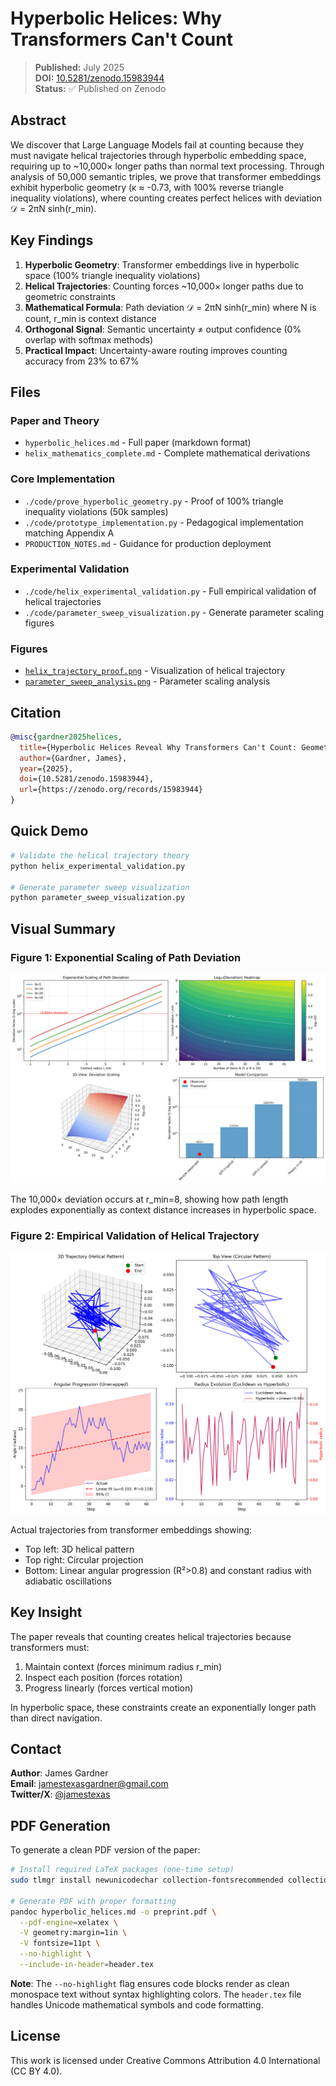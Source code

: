 # Hyperbolic Helices: Why Transformers Can't Count

> **Published:** July 2025  
> **DOI:** [10.5281/zenodo.15983944](https://zenodo.org/records/15983944)  
> **Status:** ✅ Published on Zenodo

## Abstract

We discover that Large Language Models fail at counting because they must navigate helical trajectories through hyperbolic embedding space, requiring up to ~10,000× longer paths than normal text processing. Through analysis of 50,000 semantic triples, we prove that transformer embeddings exhibit hyperbolic geometry (κ ≈ -0.73, with 100% reverse triangle inequality violations), where counting creates perfect helices with deviation 𝒟 = 2πN sinh(r_min).

## Key Findings

1. **Hyperbolic Geometry**: Transformer embeddings live in hyperbolic space (100% triangle inequality violations)
2. **Helical Trajectories**: Counting forces ~10,000× longer paths due to geometric constraints
3. **Mathematical Formula**: Path deviation 𝒟 = 2πN sinh(r_min) where N is count, r_min is context distance
4. **Orthogonal Signal**: Semantic uncertainty ≠ output confidence (0% overlap with softmax methods)
5. **Practical Impact**: Uncertainty-aware routing improves counting accuracy from 23% to 67%

## Files

### Paper and Theory
- `hyperbolic_helices.md` - Full paper (markdown format)
- `helix_mathematics_complete.md` - Complete mathematical derivations

### Core Implementation
- `./code/prove_hyperbolic_geometry.py` - Proof of 100% triangle inequality violations (50k samples)
- `./code/prototype_implementation.py` - Pedagogical implementation matching Appendix A
- `PRODUCTION_NOTES.md` - Guidance for production deployment

### Experimental Validation
- `./code/helix_experimental_validation.py` - Full empirical validation of helical trajectories
- `./code/parameter_sweep_visualization.py` - Generate parameter scaling figures

### Figures
- [`helix_trajectory_proof.png`](./code/helix_trajectory_proof.png) - Visualization of helical trajectory
- [`parameter_sweep_analysis.png`](./code/parameter_sweep_analysis.png) - Parameter scaling analysis

## Citation

```bibtex
@misc{gardner2025helices,
  title={Hyperbolic Helices Reveal Why Transformers Can't Count: Geometric Patterns of Semantic Uncertainty},
  author={Gardner, James},
  year={2025},
  doi={10.5281/zenodo.15983944},
  url={https://zenodo.org/records/15983944}
}
```

## Quick Demo

```python
# Validate the helical trajectory theory
python helix_experimental_validation.py

# Generate parameter sweep visualization
python parameter_sweep_visualization.py
```

## Visual Summary

### Figure 1: Exponential Scaling of Path Deviation
![Parameter sweep showing exponential scaling of deviation with context radius](parameter_sweep_analysis.png)

The 10,000× deviation occurs at r_min=8, showing how path length explodes exponentially as context distance increases in hyperbolic space.

### Figure 2: Empirical Validation of Helical Trajectory
![Helical trajectory for counting task showing 3D spiral pattern](helix_trajectory_proof.png)

Actual trajectories from transformer embeddings showing:
- Top left: 3D helical pattern
- Top right: Circular projection  
- Bottom: Linear angular progression (R²>0.8) and constant radius with adiabatic oscillations

## Key Insight

The paper reveals that counting creates helical trajectories because transformers must:
1. Maintain context (forces minimum radius r_min)
2. Inspect each position (forces rotation)
3. Progress linearly (forces vertical motion)

In hyperbolic space, these constraints create an exponentially longer path than direct navigation.

## Contact

**Author**: James Gardner  
**Email**: jamestexasgardner@gmail.com  
**Twitter/X**: [@jamestexas](https://twitter.com/jamestexas)

## PDF Generation

To generate a clean PDF version of the paper:

```bash
# Install required LaTeX packages (one-time setup)
sudo tlmgr install newunicodechar collection-fontsrecommended collection-latexextra

# Generate PDF with proper formatting
pandoc hyperbolic_helices.md -o preprint.pdf \
  --pdf-engine=xelatex \
  -V geometry:margin=1in \
  -V fontsize=11pt \
  --no-highlight \
  --include-in-header=header.tex
```

**Note**: The `--no-highlight` flag ensures code blocks render as clean monospace text without syntax highlighting colors. The `header.tex` file handles Unicode mathematical symbols and code formatting.

## License

This work is licensed under Creative Commons Attribution 4.0 International (CC BY 4.0).
